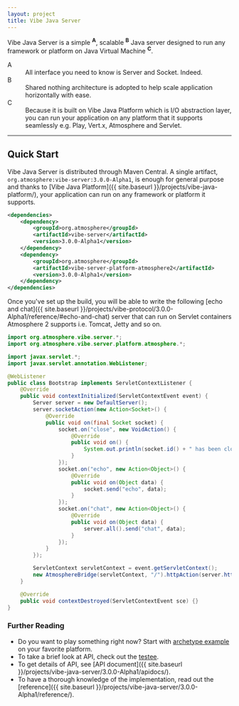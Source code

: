 ```yaml
---
layout: project
title: Vibe Java Server
---
```


Vibe Java Server is a simple <sup><strong>A</strong></sup>, scalable <sup><strong>B</strong></sup> Java server designed to run any framework or platform on Java Virtual Machine <sup><strong>C</strong></sup>.

<dl>
    <dt>A</dt>
    <dd>All interface you need to know is Server and Socket. Indeed.</dd>
    <dt>B</dt>
    <dd>Shared nothing architecture is adopted to help scale application horizontally with ease.</dd>
    <dt>C</dt>
    <dd>Because it is built on Vibe Java Platform which is I/O abstraction layer, you can run your application on any platform that it supports seamlessly e.g. Play, Vert.x, Atmosphere and Servlet.</dd>
</dl>

---

## Quick Start
Vibe Java Server is distributed through Maven Central. A single artifact, <code>org.atmosphere:vibe-server:3.0.0-Alpha1</code>, is enough for general purpose and thanks to [Vibe Java Platform]({{ site.baseurl }}/projects/vibe-java-platform/), your application can run on any framework or platform it supports.

```xml
<dependencies>
    <dependency>
        <groupId>org.atmosphere</groupId>
        <artifactId>vibe-server</artifactId>
        <version>3.0.0-Alpha1</version>
    </dependency>
    <dependency>
        <groupId>org.atmosphere</groupId>
        <artifactId>vibe-server-platform-atmosphere2</artifactId>
        <version>3.0.0-Alpha1</version>
    </dependency>
</dependencies>
```

Once you've set up the build, you will be able to write the following [echo and chat]({{ site.baseurl }}/projects/vibe-protocol/3.0.0-Alpha1/reference/#echo-and-chat) server that can run on Servlet containers Atmosphere 2 supports i.e. Tomcat, Jetty and so on.

```java
import org.atmosphere.vibe.server.*;
import org.atmosphere.vibe.server.platform.atmosphere.*;

import javax.servlet.*;
import javax.servlet.annotation.WebListener;

@WebListener
public class Bootstrap implements ServletContextListener {
    @Override
    public void contextInitialized(ServletContextEvent event) {
        Server server = new DefaultServer();
        server.socketAction(new Action<Socket>() {
            @Override
            public void on(final Socket socket) {
                socket.on("close", new VoidAction() {
                    @Override
                    public void on() {
                        System.out.println(socket.id() + " has been closed");
                    }
                });
                socket.on("echo", new Action<Object>() {
                    @Override
                    public void on(Object data) {
                        socket.send("echo", data);
                    }
                });
                socket.on("chat", new Action<Object>() {
                    @Override
                    public void on(Object data) {
                        server.all().send("chat", data);
                    }
                });
            }
        });

        ServletContext servletContext = event.getServletContext();
        new AtmosphereBridge(servletContext, "/").httpAction(server.httpAction()).websocketAction(server.websocketAction());
    }

    @Override
    public void contextDestroyed(ServletContextEvent sce) {}
}
```

### Further Reading

* Do you want to play something right now? Start with [archetype example](https://github.com/vibe-project/vibe-examples/tree/master/archetype/vibe-java-server) on your favorite platform.
* To take a brief look at API, check out the [testee](https://github.com/vibe-project/vibe-java-server/blob/82d93bb8dfed185de26528538ead45a991ef418c/server/src/test/java/org/atmosphere/vibe/server/ProtocolTest.java).
* To get details of API, see [API document]({{ site.baseurl }}/projects/vibe-java-server/3.0.0-Alpha1/apidocs/).
* To have a thorough knowledge of the implementation, read out the [reference]({{ site.baseurl }}/projects/vibe-java-server/3.0.0-Alpha1/reference/).